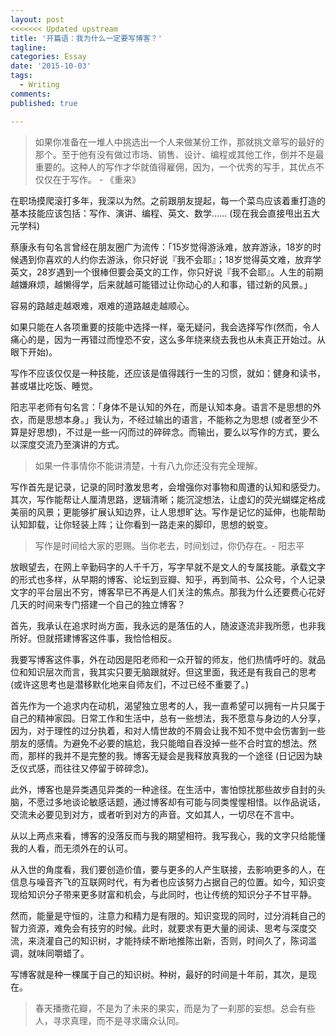 ```yaml
---
layout: post
<<<<<<< Updated upstream
title: '开篇语：我为什么一定要写博客？'
tagline:
categories: Essay
date: '2015-10-03'
tags:
  - Writing
comments:
published: true

---
```


> 如果你准备在一堆人中挑选出一个人来做某份工作，那就挑文章写的最好的那个。至于他有没有做过市场、销售、设计、编程或其他工作，倒并不是最重要的。这种人的写作才华就值得雇佣，因为，一个优秀的写手，其优点不仅仅在于写作。 - 《重来》

在职场摸爬滚打多年，我深以为然。之前跟朋友提起，每一个菜鸟应该着重打造的基本技能应该包括：写作、演讲、编程、英文、数学…… (现在我会直接甩出五大元学科)

蔡康永有句名言曾经在朋友圈广为流传：「15岁觉得游泳难，放弃游泳，18岁的时候遇到你喜欢的人约你去游泳，你只好说『我不会耶』；18岁觉得英文难，放弃学英文，28岁遇到一个很棒但要会英文的工作，你只好说『我不会耶』。人生的前期越嫌麻烦，越懒得学，后来就越可能错过让你动心的人和事，错过新的风景。」

容易的路越走越艰难，艰难的道路越走越顺心。

如果只能在人各项重要的技能中选择一样，毫无疑问，我会选择写作(然而，令人痛心的是，因为一再错过而惶恐不安，这么多年绕来绕去我也从未真正开始过。从眼下开始)。

写作不应该仅仅是一种技能，还应该是值得践行一生的习惯，就如：健身和读书，甚或堪比吃饭、睡觉。

阳志平老师有句名言：「身体不是认知的外在，而是认知本身。语言不是思想的外衣，而是思想本身。」我认为，不经过输出的语言，不能称之为思想 (或者至少不算是好思想)，不过是一些一闪而过的碎碎念。而输出，要么以写作的方式，要么以深度交流乃至演讲的方式。

> 如果一件事情你不能讲清楚，十有八九你还没有完全理解。

写作首先是记录，记录的同时激发思考，会增强你对事物和周遭的认知和感受力。其次，写作能帮让人厘清思路，逻辑清晰；能沉淀想法，让虚幻的荧光蝴蝶定格成美丽的风景；更能够扩展认知边界，让人思想旷达。写作是记忆的延伸，也能帮助认知卸载，让你轻装上阵；让你看到一路走来的脚印，思想的蜕变。

> 写作是时间给大家的恩赐。当你老去，时间划过，你仍存在。- 阳志平

放眼望去，在网上辛勤码字的人千千万，写字早就不是文人的专属技能。承载文字的形式也多样，从早期的博客、论坛到豆瓣、知乎，再到简书、公众号，个人记录文字的平台层出不穷，博客早已不再是人们关注的焦点。那我为什么还要费心花好几天的时间来专门搭建一个自己的独立博客？

首先，我承认在追求时尚方面，我永远的是落伍的人，随波逐流非我所愿，也非我所好。但就搭建博客这件事，我恰恰相反。

我要写博客这件事，外在动因是阳老师和一众开智的师友，他们热情呼吁的。就品位和知识层次而言，我其实只要无脑跟就好。但这里面，我还是有我自己的思考 (或许这思考也是潜移默化地来自师友们，不过已经不重要了。)

首先作为一个追求内在动机，渴望独立思考的人，我一直希望可以拥有一片只属于自己的精神家园。日常工作和生活中，总有一些想法，我不愿意与身边的人分享，因为，对于理性的过分执着，和对人情世故的不屑会让我不知不觉中会伤害到一些朋友的感情。为避免不必要的尴尬，我只能暗自吞没掉一些不合时宜的想法。然而，那样的我并不是完整的我。博客无疑会是我释放真我的一个途径 (日记因为缺乏仪式感，而往往又停留于碎碎念)。

此外，博客也是异类遇见异类的一种途径。在生活中，害怕惊扰那些故步自封的头脑，不愿过多地谈论敏感话题，通过博客却有可能与同类惺惺相惜。以作品说话，交流未必要见到对方，或者听到对方的声音。文如其人，一切尽在不言中。

从以上两点来看，博客的没落反而与我的期望相符。我写我心，我的文字只给能懂我的人看，而无须外在的认可。

从入世的角度看，我们要创造价值，要与更多的人产生联接，去影响更多的人，在信息与噪音齐飞的互联网时代，有为者也应该努力占据自己的位置。如今，知识变现给知识分子带来更多财富和机会，与此同时，也让传统的知识分子不甘平静。

然而，能量是守恒的，注意力和精力是有限的。知识变现的同时，过分消耗自己的智力资源，难免会有技穷的时候。此时，就要求有更大量的阅读、思考与深度交流，来浇灌自己的知识树，才能持续不断地推陈出新，否则，时间久了，陈词滥调，就味同嚼蜡了。

写博客就是种一棵属于自己的知识树。种树，最好的时间是十年前，其次，是现在。

> 春天播撒花瓣，不是为了未来的果实，而是为了一刹那的妄想。总会有些人，寻求真理，而不是寻求庸众认同。







